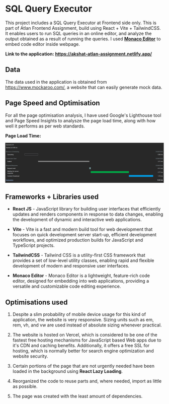 # SQL Query Executor

This project includes a SQL Query Executor at Frontend side only. This is part of Atlan Frontend Assignment, build using React + Vite + TailwindCSS.  It enables users to run SQL queries in an online editor, and analyze the output obtained as a result of running the queries. I used [**Monaco Editor**](https://github.com/suren-atoyan/monaco-react) to embed code editor inside webpage.

<strong> Link to the application: https://akshat-atlan-assignment.netlify.app/</strong>

## Data

The data used in the application is obtained from <https://www.mockaroo.com/>, a website that can easily generate mock data.

## Page Speed and Optimisation

For all the page optimisation analysis, I have used Google's Lighthouse tool and Page Speed Insights to analysze the page load time, along with how well it performs as per web standards.

**Page Load Time:**

![Page Load Time](./src/assets/image.png)

## Frameworks + Libraries used

- **React JS** - JavaScript library for building user interfaces that efficiently updates and renders components in response to data changes, enabling the development of dynamic and interactive web applications.

- **Vite** - Vite is a fast and modern build tool for web development that focuses on quick development server start-up, efficient development workflows, and optimized production builds for JavaScript and TypeScript projects.

- **TailwindCSS** - Tailwind CSS is a utility-first CSS framework that provides a set of low-level utility classes, enabling rapid and flexible development of modern and responsive user interfaces.

- **Monaco Editor** - Monaco Editor is a lightweight, feature-rich code editor, designed for embedding into web applications, providing a versatile and customizable code editing experience.

## Optimisations used

1. Despite a slim probability of mobile device usage for this kind of application, the website is very responsive. Sizing units such as em, rem, vh, and vw are used instead of absolute sizing whenever practical.

2. The website is hosted on Vercel, which is considered to be one of the fastest free hosting mechanisms for JavaScript based Web apps due to it's CDN and caching benefits. Additionally, it offers a free SSL for hosting, which is normally better for search engine optimization and website security.

3. Certain portions of the page that are not urgently needed have been loaded in the background using **React Lazy Loading**.

4. Reorganized the code to reuse parts and, where needed, import as little as possible.

5. The page was created with the least amount of dependencies.
